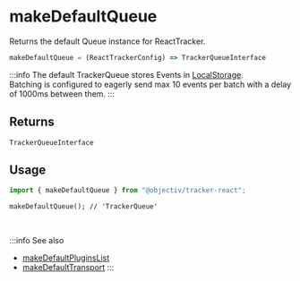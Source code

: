 # makeDefaultQueue

Returns the default Queue instance for ReactTracker.

```typescript
makeDefaultQueue = (ReactTrackerConfig) => TrackerQueueInterface
```  

:::info
The default TrackerQueue stores Events in [LocalStorage](#TODO).  
Batching is configured to eagerly send max 10 events per batch with a delay of 1000ms between them.
:::

## Returns
`TrackerQueueInterface`

## Usage

```ts
import { makeDefaultQueue } from "@objectiv/tracker-react";
```

```tsx
makeDefaultQueue(); // 'TrackerQueue'
```

<br />

:::info See also
- [makeDefaultPluginsList](/tracking/react/api-reference/common/factories/makeDefaultPluginsList.md)
- [makeDefaultTransport](/tracking/react/api-reference/common/factories/makeDefaultTransport.md)
:::
